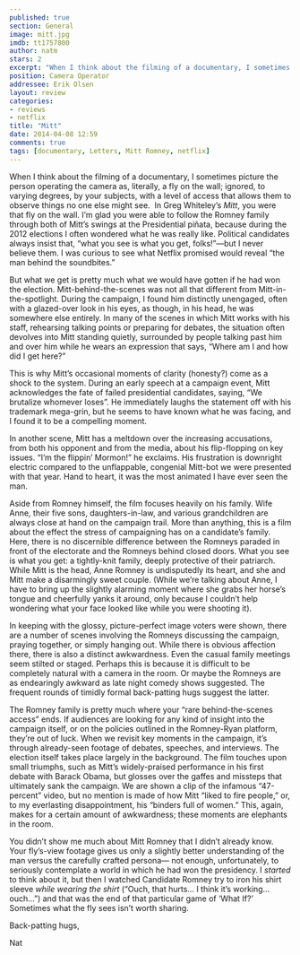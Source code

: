 ```yaml
---
published: true
section: General
image: mitt.jpg
imdb: tt1757800
author: natm
stars: 2
excerpt: "When I think about the filming of a documentary, I sometimes picture the person operating the camera as, literally, a fly on the wall; ignored, to varying degrees, by your subjects, with a level of access that allows them to observe things no one else might see."
position: Camera Operator
addressee: Erik Olsen
layout: review
categories:
- reviews
- netflix
title: "Mitt"
date: 2014-04-08 12:59
comments: true
tags: [documentary, Letters, Mitt Romney, netflix]
---
```

<p class="Normal1">When I think about the filming of a documentary, I sometimes picture the person operating the camera as, literally, a fly on the wall; ignored, to varying degrees, by your subjects, with a level of access that allows them to observe things no one else might see.&nbsp; In Greg Whiteley&rsquo;s <em>Mitt</em>, you were that fly on the wall. I&rsquo;m glad you were able to follow the Romney family through both of Mitt&rsquo;s swings at the Presidential pi&ntilde;ata, because during the 2012 elections I often wondered what he was really like. Political candidates always insist that, &ldquo;what you see is what you get, folks!&rdquo;&mdash;but I never believe them. I was curious to see what Netflix promised would reveal &ldquo;the man behind the soundbites.&rdquo;</p>
<p class="Normal1">But what we get is pretty much what we would have gotten if he had won the election. Mitt-behind-the-scenes was not all that different from Mitt-in-the-spotlight. During the campaign, I found him distinctly unengaged, often with a glazed-over look in his eyes, as though, in his head, he was somewhere else entirely. In many of the scenes in which Mitt works with his staff, rehearsing talking points or preparing for debates, the situation often devolves into Mitt standing quietly, surrounded by people talking past him and over him while he wears an expression that says, &ldquo;Where am I and how did I get here?&rdquo;</p>
<p class="Normal1">This is why Mitt&rsquo;s occasional moments of clarity (honesty?) come as a shock to the system. During an early speech at a campaign event, Mitt acknowledges the fate of failed presidential candidates, saying, &ldquo;We brutalize whomever loses&rdquo;. He immediately laughs the statement off with his trademark mega-grin, but he seems to have known what he was facing, and I found it to be a compelling moment.</p>
<p class="Normal1">In another scene, Mitt has a meltdown over the increasing accusations, from both his opponent and from the media, about his flip-flopping on key issues. &ldquo;I&rsquo;m the flippin&rsquo; Mormon!&rdquo; he exclaims. His frustration is downright electric compared to the unflappable, congenial Mitt-bot we were presented with that year. Hand to heart, it was the most animated I have ever seen the man.</p>
<p class="Normal1">Aside from Romney himself, the film focuses heavily on his family. Wife Anne, their five sons, daughters-in-law, and various grandchildren are always close at hand on the campaign trail. More than anything, this is a film about the effect the stress of campaigning has on a candidate&rsquo;s family.&nbsp; Here, there is no discernible difference between the Romneys paraded in front of the electorate and the Romneys behind closed doors. What you see is what you get: a tightly-knit family, deeply protective of their patriarch. While Mitt is the head, Anne Romney is undisputedly its heart, and she and Mitt make a disarmingly sweet couple. (While we&rsquo;re talking about Anne, I have to bring up the slightly alarming moment where she grabs her horse&rsquo;s tongue and cheerfully yanks it around, only because I couldn&rsquo;t help wondering what your face looked like while you were shooting it).</p>
<p class="Normal1">In keeping with the glossy, picture-perfect image voters were shown, there are a number of scenes involving the Romneys discussing the campaign, praying together, or simply hanging out. While there is obvious affection there, there is also a distinct awkwardness. Even the casual family meetings seem stilted or staged. Perhaps this is because it is difficult to be completely natural with a camera in the room. Or maybe the Romneys are as endearingly awkward as late night comedy shows suggested. The frequent rounds of timidly formal back-patting hugs suggest the latter.</p>
<p class="Normal1">The Romney family is pretty much where your &ldquo;rare behind-the-scenes access&rdquo; ends. If audiences are looking for any kind of insight into the campaign itself, or on the policies outlined in the Romney-Ryan platform, they&rsquo;re out of luck. When we revisit key moments in the campaign, it&rsquo;s through already-seen footage of debates, speeches, and interviews. The election itself takes place largely in the background. The film touches upon small triumphs, such as Mitt&rsquo;s widely-praised performance in his first debate with Barack Obama, but glosses over the gaffes and missteps that ultimately sank the campaign. We are shown a clip of the infamous &ldquo;47-percent&rdquo; video, but no mention is made of how Mitt &ldquo;liked to fire people,&rdquo; or, to my everlasting disappointment, his &ldquo;binders full of women.&rdquo; This, again, makes for a certain amount of awkwardness; these moments are elephants in the room.</p>
<p class="Normal1">You didn&rsquo;t show me much about Mitt Romney that I didn&rsquo;t already know. Your fly&rsquo;s-view footage gives us only a slightly better understanding of the man versus the carefully crafted persona&mdash; not enough, unfortunately, to seriously contemplate a world in which he had won the presidency. I <em>started</em> to think about it, but then I watched Candidate Romney try to iron his shirt sleeve <em>while wearing the shirt</em> (&ldquo;Ouch, that hurts&hellip; I think it&rsquo;s working&hellip; ouch&hellip;&rdquo;) and that was the end of that particular game of &lsquo;What If?&rsquo; Sometimes what the fly sees isn&rsquo;t worth sharing.</p>
<p class="Normal1">Back-patting hugs,</p>
<p class="Normal1">Nat</p>
